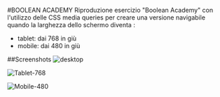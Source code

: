 #BOOLEAN ACADEMY
Riproduzione esercizio "Boolean Academy" con l'utilizzo delle
CSS media queries per creare una versione navigabile quando la larghezza 
dello schermo diventa :

- tablet: dai 768 in giù
- mobile: dai 480 in giù

##Screenshots
![desktop](https://github.com/RuxandraRambet/html-css-resp-wannabe/assets/142692674/3ec0d9ca-fed3-42ac-9077-0d6ad9841a21)


![Tablet-768](https://github.com/RuxandraRambet/html-css-resp-wannabe/assets/142692674/2a42e13f-5d15-4726-9511-5291d856e4dc)


![Mobile-480](https://github.com/RuxandraRambet/html-css-resp-wannabe/assets/142692674/3637a7b1-ae4e-4f03-9514-8f63d0864975)


